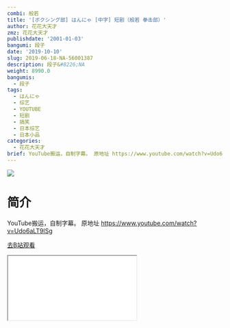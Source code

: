 ```yaml
---
combi: 般若
title: '[ボクシング部] はんにゃ [中字] 短剧（般若 拳击部）'
author: 花花大天才
zmz: 花花大天才
publishdate: '2001-01-03'
bangumi: 段子
date: '2019-10-10'
slug: 2019-06-18-NA-56001387
description: 段子&#8226;NA
weight: 8990.0
bangumis:
  - 段子
tags:
  - はんにゃ
  - 综艺
  - YOUTUBE
  - 短剧
  - 搞笑
  - 日本综艺
  - 日本小品
categories:
  - 花花大天才
brief: YouTube搬运，自制字幕。 原地址 https://www.youtube.com/watch?v=Udo6aLT9lSg
---
```

![](https://raw.githubusercontent.com/tcgriffith/owaraisite/master/static/tmpimg/b337d2525b458631a27f22805c21124637415a31.jpg.480.jpg)
# 简介  
YouTube搬运，自制字幕。
原地址  https://www.youtube.com/watch?v=Udo6aLT9lSg  

[去B站观看](https://www.bilibili.com/video/av56001387/)
<div class ="resp-container"><iframe class="testiframe" src="//player.bilibili.com/player.html?aid=56001387"", scrolling="no", allowfullscreen="true" > </iframe></div> 
